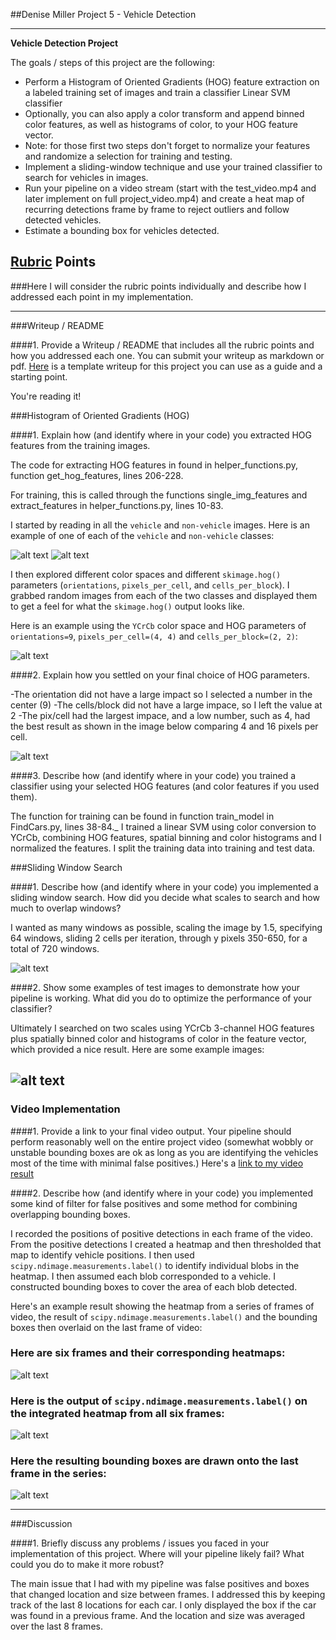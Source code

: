 ##Denise Miller Project 5 - Vehicle Detection

---

**Vehicle Detection Project**

The goals / steps of this project are the following:

* Perform a Histogram of Oriented Gradients (HOG) feature extraction on a labeled training set of images and train a classifier Linear SVM classifier
* Optionally, you can also apply a color transform and append binned color features, as well as histograms of color, to your HOG feature vector. 
* Note: for those first two steps don't forget to normalize your features and randomize a selection for training and testing.
* Implement a sliding-window technique and use your trained classifier to search for vehicles in images.
* Run your pipeline on a video stream (start with the test_video.mp4 and later implement on full project_video.mp4) and create a heat map of recurring detections frame by frame to reject outliers and follow detected vehicles.
* Estimate a bounding box for vehicles detected.

[//]: # (Image References)
[image1]: ./output_images/car.png
[image2]: ./output_images/not_car.png
[image3]: ./output_images/hog.png
[image4]: ./output_images/hog_features.png
[image5]: ./output_images/windows.png
[image6]: ./output_images/heat.png
[image7]: ./output_images/labels.png
[image8]: ./output_images/car_found.png
[image9]: ./output_images/hog_images.png
[video1]: ./output_images/test_video.mp4

## [Rubric](https://review.udacity.com/#!/rubrics/513/view) Points
###Here I will consider the rubric points individually and describe how I addressed each point in my implementation.  

---
###Writeup / README

####1. Provide a Writeup / README that includes all the rubric points and how you addressed each one.  You can submit your writeup as markdown or pdf.  [Here](https://github.com/udacity/CarND-Vehicle-Detection/blob/master/writeup_template.md) is a template writeup for this project you can use as a guide and a starting point.  

You're reading it!

###Histogram of Oriented Gradients (HOG)

####1. Explain how (and identify where in your code) you extracted HOG features from the training images.

The code for extracting HOG features in found in helper_functions.py, function get_hog_features, lines 206-228.

For training, this is called through the functions single_img_features and extract_features in helper_functions.py, lines 10-83. 

I started by reading in all the `vehicle` and `non-vehicle` images.  Here is an example of one of each of the `vehicle` and `non-vehicle` classes:

![alt text][image1]
![alt text][image2]

I then explored different color spaces and different `skimage.hog()` parameters (`orientations`, `pixels_per_cell`, and `cells_per_block`).  I grabbed random images from each of the two classes and displayed them to get a feel for what the `skimage.hog()` output looks like.

Here is an example using the `YCrCb` color space and HOG parameters of `orientations=9`, `pixels_per_cell=(4, 4)` and `cells_per_block=(2, 2)`:


![alt text][image3]

####2. Explain how you settled on your final choice of HOG parameters.

-The orientation did not have a large impact so I selected a number in the center (9)
-The cells/block did not have a large impace, so I left the value at 2
-The pix/cell had the largest impace, and a low number, such as 4, had the best result as shown in the image below comparing 4 and 16 pixels per cell.


![alt text][image4]

####3. Describe how (and identify where in your code) you trained a classifier using your selected HOG features (and color features if you used them).

The function for training can be found in function train_model in FindCars.py, lines 38-84._
I trained a linear SVM using color conversion to YCrCb, combining HOG features, spatial binning and color histograms and I normalized the features.  I split the training data into training and test data.  


###Sliding Window Search

####1. Describe how (and identify where in your code) you implemented a sliding window search.  How did you decide what scales to search and how much to overlap windows?

I wanted as many windows as possible, scaling the image by 1.5, specifying 64 windows, sliding 2 cells per iteration, through y pixels 350-650, for a total of 720 windows.

![alt text][image5]

####2. Show some examples of test images to demonstrate how your pipeline is working.  What did you do to optimize the performance of your classifier?

Ultimately I searched on two scales using YCrCb 3-channel HOG features plus spatially binned color and histograms of color in the feature vector, which provided a nice result.  Here are some example images:

![alt text][image9]
---

### Video Implementation

####1. Provide a link to your final video output.  Your pipeline should perform reasonably well on the entire project video (somewhat wobbly or unstable bounding boxes are ok as long as you are identifying the vehicles most of the time with minimal false positives.)
Here's a [link to my video result](./project_video.mp4)


####2. Describe how (and identify where in your code) you implemented some kind of filter for false positives and some method for combining overlapping bounding boxes.

I recorded the positions of positive detections in each frame of the video.  From the positive detections I created a heatmap and then thresholded that map to identify vehicle positions.  I then used `scipy.ndimage.measurements.label()` to identify individual blobs in the heatmap.  I then assumed each blob corresponded to a vehicle.  I constructed bounding boxes to cover the area of each blob detected.  

Here's an example result showing the heatmap from a series of frames of video, the result of `scipy.ndimage.measurements.label()` and the bounding boxes then overlaid on the last frame of video:

### Here are six frames and their corresponding heatmaps:

![alt text][image6]

### Here is the output of `scipy.ndimage.measurements.label()` on the integrated heatmap from all six frames:
![alt text][image7]

### Here the resulting bounding boxes are drawn onto the last frame in the series:
![alt text][image8]



---

###Discussion

####1. Briefly discuss any problems / issues you faced in your implementation of this project.  Where will your pipeline likely fail?  What could you do to make it more robust?

The main issue that I had with my pipeline was false positives and boxes that changed location and size between frames.  I addressed this by keeping track of the last 8 locations for each car.  I only displayed the box if the car was found in a previous frame.  And the location and size was averaged over the last 8 frames.

